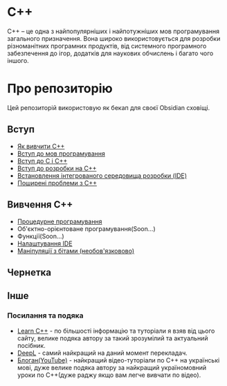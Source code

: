 # C++
C++ – це одна з найпопулярніших і найпотужніших мов програмування загального призначення. Вона широко використовується для розробки різноманітних програмних продуктів, від системного програмного забезпечення до ігор, додатків для наукових обчислень і багато чого іншого.
# Про репозиторію
Цей репозиторій використовую як бекап для своєї Obsidian сховіщі.
## Вступ
- [Як вивчити С++](./introduction/Як%20вивчити%20С++.md)
- [Вступ до мов програмування](./introduction/Вступ%20до%20мов%20програмування.md)
- [Вступ до C і C++](./introduction/Вступ%20до%20C%20і%20C++.md)
- [Вступ до розробки на C++](./introduction/Вступ%20до%20розробки%20на%20C++.md)
- [Встановлення інтегрованого середовища розробки (IDE)](./introduction/Встановлення%20інтегрованого%20середовища%20розробки%20(IDE).md)
- [Поширені проблеми з C++](./introduction/Поширені%20проблеми%20з%20C++.md)
## Вивчення С++
- [Процедурне програмування](./cpplearn/procedural_programming/Процедурне%20програмування.md)
- Об'єктно-орієнтоване програмування(Soon...)
- Функції(Soon...)
- [Налаштування IDE](./cpplearn/settings_ide/Налаштування%20IDE.md)
- [Маніпуляції з бітами (необов'язковово)](./cpplearn/bit_manipulation/Маніпуляції%20з%20бітами%20(необов'язковово).md)
## Чернетка

## Інше

### Посилання та подяка
- [Learn C++](https://www.learncpp.com/) - по більшості інформацію та туторіали я взяв від цього сайту, велике подяка автору за такий зрозумілий та актуальний посібник.
- [DeepL](https://www.deepl.com/) - самий найкращий на даний момент перекладач.
- [Блоган(YouTube)](https://www.youtube.com/@BloganProgramming) - найкращий відео-туторіали по C++ на українські мові, дуже велике подяка автору за найкращий україномовний уроки по С++(дуже раджу якщо вам легче вивчати по відео).